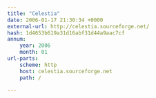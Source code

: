 ```yaml
---
title: "Celestia"
date: 2006-01-17 21:30:34 +0000
external-url: http://celestia.sourceforge.net/
hash: 1d4653b619a31d16abf31d44a9aac7cf
annum:
    year: 2006
    month: 01
url-parts:
    scheme: http
    host: celestia.sourceforge.net
    path: /

---
```



